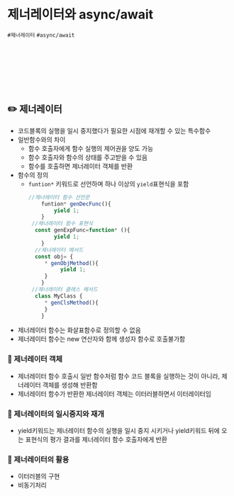 # 제너레이터와 async/await

`#제너레이터` `#async/await`

<div style="height:100px"></div>

## ✏️ 제너레이터

- 코드블록의 실행을 일시 중지했다가 필요한 시점에 재개할 수 있는 특수함수
- 일반함수와의 차이
  - 함수 호출자에게 함수 실행의 제어권을 양도 가능
  - 함수 호출자와 함수의 상태를 주고받을 수 있음
  - 함수를 호출하면 제너레이터 객체를 반환
- 함수의 정의
  - `funtion*` 키워드로 선언하며 하나 이상의 `yield`표현식을 포함
    ```js
    //제너레이터 함수 선언문
        funtion* genDecFunc(){
            yield 1;
        }
     //제너레이터 함수 표현식
      const genExpFunc=function* (){
            yield 1;
        }
      //제너레이터 메서드
      const obj= {
         * genObjMethod(){
              yield 1;
         }
        }
     //제너레이터 클래스 메서드
      class MyClass {
         * genClsMethod(){
         }
        }
    ```
- 제너레이터 함수는 화살표함수로 정의할 수 없음
- 제너레이터 함수는 new 연산자와 함께 생성자 함수로 호출불가함

### 🔎 제너레이터 객체

- 제너레이터 함수 호출시 일반 함수처럼 함수 코드 블록을 실행하는 것이 아니라, 제너레이터 객체를 생성해 반환함
- 제너레이터 함수가 반환한 제너레이터 객체는 이터러블하면서 이터레이터임

### 🔎 제너레이터의 일시중지와 재개

- yield키워드는 제너레이터 함수의 실행을 일시 중지 시키거나 yield키워드 뒤에 오는 표현식의 평가 결과를 제너레이터 함수 호출자에게 반환

### 🔎 제너레이터의 활용

- 이터러블의 구현
- 비동기처리
